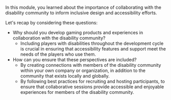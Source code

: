 In this module, you learned about the importance of collaborating with the disability community to inform inclusive design and accessibility efforts.

Let's recap by considering these questions:

- Why should you develop gaming products and experiences in collaboration with the disability community?
  - Including players with disabilities throughout the development cycle is crucial in ensuring that accessibility features and support meet the needs of the players who use them.
- How can you ensure that these perspectives are included?
  - By creating connections with members of the disability community within your own company or organization, in addition to the community that exists locally and globally.
  - By following best practices for recruiting and hosting participants, to ensure that collaborative sessions provide accessible and enjoyable experiences for members of the disability community.
